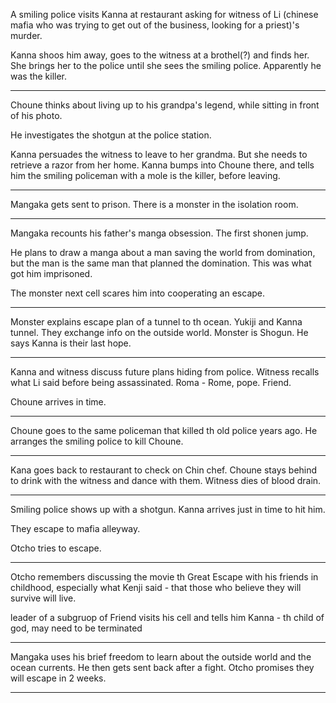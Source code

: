 A smiling police visits Kanna at restaurant asking for witness of Li (chinese mafia who was trying to get out of the business, looking for a priest)'s murder. 

Kanna shoos him away, goes to the witness at a brothel(?) and finds her. She brings her to the police until she sees the smiling police. Apparently he was the killer. 

---
Choune thinks about living up to his grandpa's legend, while sitting in front of his photo. 

He investigates the shotgun at the police station. 

Kanna persuades the witness to leave to her grandma. But she needs to retrieve a razor from her home. Kanna bumps into Choune there, and tells him the smiling policeman with a mole is the killer, before leaving. 

---
Mangaka gets sent to prison. 
There is a monster in the isolation room. 

---
Mangaka recounts his father's manga obsession. The first shonen jump. 

He plans to draw a manga about a man saving the world from domination, but the man is the same man that planned the domination. This was what got him imprisoned. 

The monster next cell scares him into cooperating an escape. 

---
Monster explains escape plan of a tunnel to th ocean. Yukiji and Kanna tunnel. They exchange info on the outside world. Monster is Shogun. He says Kanna is their last hope. 

---
Kanna and witness discuss future plans hiding from police. Witness recalls what Li said before being assassinated. Roma - Rome, pope. Friend. 

Choune arrives in time.

---
Choune goes to the same policeman that killed th old police years ago. He arranges the smiling police to kill Choune. 

---
Kana goes back to restaurant to check on Chin chef. Choune stays behind to drink with the witness and dance with them. Witness dies of blood drain. 

---
Smiling police shows up with a shotgun. Kanna arrives just in time to hit him. 

They escape to mafia alleyway.

Otcho tries to escape.

---
Otcho remembers discussing the movie th Great Escape with his friends in childhood, especially what Kenji said - that those who believe they will survive will live. 

leader of a subgruop of Friend visits his cell and tells him Kanna - th child of god, may need to be terminated

---
Mangaka uses his brief freedom to learn about the outside world and the ocean currents. He then gets sent back after a fight. Otcho promises they will escape in 2 weeks. 

---
